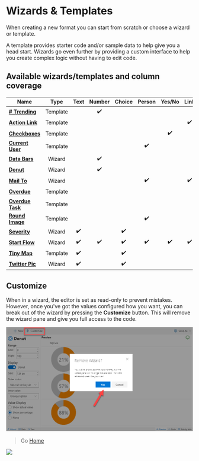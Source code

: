 # Wizards & Templates

When creating a new format you can start from scratch or choose a wizard or template.

A template provides starter code and/or sample data to help give you a head start. Wizards go even further by providing a custom interface to help you create complex logic without having to edit code.

## Available wizards/templates and column coverage

|Name|Type|Text|Number|Choice|Person|Yes/No|Link|Picture|Date|Lookup|
|---|:---:|:---:|:---:|:---:|:---:|:---:|:---:|:---:|:---:|:---:|
|**[# Trending](./number-trending.md)**|Template||:heavy_check_mark:|
|**[Action Link](./action-link.md)**|Template||||||:heavy_check_mark:|
|**[Checkboxes](./checkboxes.md)**|Template|||||:heavy_check_mark:|
|**[Current User](./current-user.md)**|Template||||:heavy_check_mark:|
|**[Data Bars](./data-bars.md)**|Wizard||:heavy_check_mark:||||||||
|**[Donut](./donut.md)**|Wizard||:heavy_check_mark:||||||||
|**[Mail To](./mail-to.md)**|Wizard||||:heavy_check_mark:||:heavy_check_mark:|
|**[Overdue](./overdue.md)**|Template||||||||:heavy_check_mark:|
|**[Overdue Task](./overdue-task.md)**|Template||||||||:heavy_check_mark:|
|**[Round Image](./round-image.md)**|Template||||:heavy_check_mark:|||:heavy_check_mark:|
|**[Severity](./severity.md)**|Wizard|:heavy_check_mark:||:heavy_check_mark:||||||:heavy_check_mark:|
|**[Start Flow](./start-flow.md)**|Wizard|:heavy_check_mark:|:heavy_check_mark:|:heavy_check_mark:|:heavy_check_mark:|:heavy_check_mark:|:heavy_check_mark:|:heavy_check_mark:|:heavy_check_mark:|:heavy_check_mark:|
|**[Tiny Map](./tiny-map.md)**|Template|:heavy_check_mark:||:heavy_check_mark:||||||:heavy_check_mark:|
|**[Twitter Pic](./twitter-pic.md)**|Wizard|:heavy_check_mark:||:heavy_check_mark:||||||:heavy_check_mark:|

## Customize

When in a wizard, the editor is set as read-only to prevent mistakes. However, once you've got the values configured how you want, you can break out of the wizard by pressing the **Customize** button. This will remove the wizard pane and give you full access to the code.

![Customize button and confirmation](../assets/Customize.png)

> Go [Home](../index.md)

![](https://telemetry.sharepointpnp.com/sp-dev-solutions/solutions/ColumnFormatter/wiki/Wizards)